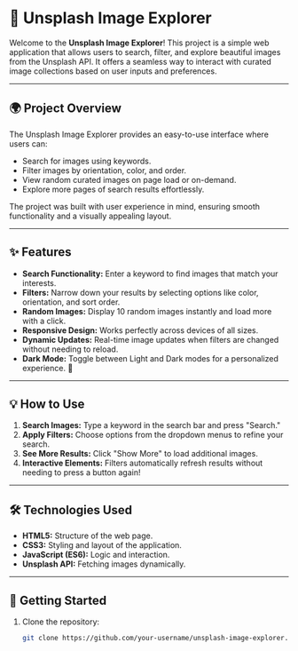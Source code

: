 # 🌟 Unsplash Image Explorer  

Welcome to the **Unsplash Image Explorer**! This project is a simple web application that allows users to search, filter, and explore beautiful images from the Unsplash API. It offers a seamless way to interact with curated image collections based on user inputs and preferences.  

---

## 🌍 **Project Overview**  
The Unsplash Image Explorer provides an easy-to-use interface where users can:  
- Search for images using keywords.  
- Filter images by orientation, color, and order.  
- View random curated images on page load or on-demand.  
- Explore more pages of search results effortlessly.  

The project was built with user experience in mind, ensuring smooth functionality and a visually appealing layout.  

---

## ✨ **Features**  
- **Search Functionality:** Enter a keyword to find images that match your interests.  
- **Filters:** Narrow down your results by selecting options like color, orientation, and sort order.  
- **Random Images:** Display 10 random images instantly and load more with a click.  
- **Responsive Design:** Works perfectly across devices of all sizes.  
- **Dynamic Updates:** Real-time image updates when filters are changed without needing to reload.
- **Dark Mode:** Toggle between Light and Dark modes for a personalized experience. 🌙 

---

## 💡 **How to Use**  
1. **Search Images:** Type a keyword in the search bar and press "Search."  
2. **Apply Filters:** Choose options from the dropdown menus to refine your search.  
3. **See More Results:** Click "Show More" to load additional images.  
4. **Interactive Elements:** Filters automatically refresh results without needing to press a button again!  

---

## 🛠️ **Technologies Used**  
- **HTML5:** Structure of the web page.  
- **CSS3:** Styling and layout of the application.  
- **JavaScript (ES6):** Logic and interaction.  
- **Unsplash API:** Fetching images dynamically.  

---

## 🚀 **Getting Started**  
1. Clone the repository:  
   ```bash
   git clone https://github.com/your-username/unsplash-image-explorer.git
